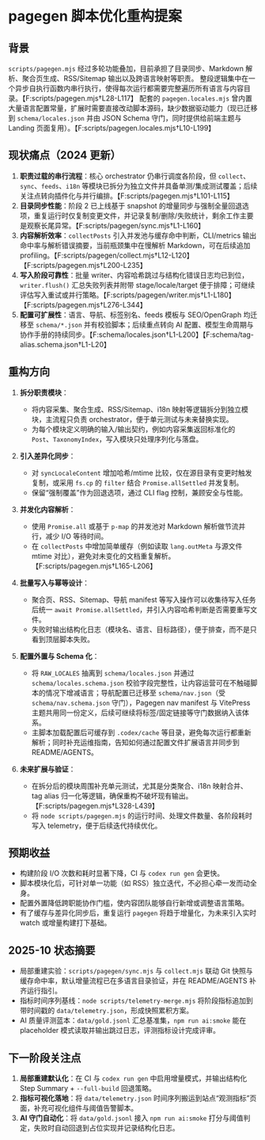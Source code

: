 # pagegen 脚本优化重构提案

## 背景

`scripts/pagegen.mjs` 经过多轮功能叠加，目前承担了目录同步、Markdown 解析、聚合页生成、RSS/Sitemap 输出以及跨语言映射等职责。
整段逻辑集中在一个异步自执行函数内串行执行，使得每次运行都需要完整遍历所有语言与内容目录。【F:scripts/pagegen.mjs†L28-L117】
配套的 `pagegen.locales.mjs` 曾内置大量语言配置常量，扩展时需要直接改动脚本源码，缺少数据驱动能力（现已迁移到 `schema/locales.json` 并由 JSON Schema 守门，同时提供给前端主题与 Landing 页面复用）。【F:scripts/pagegen.locales.mjs†L10-L199】

## 现状痛点（2024 更新）

1. **职责过载的串行流程**：核心 orchestrator 仍串行调度各阶段，但 `collect`、`sync`、`feeds`、`i18n` 等模块已拆分为独立文件并具备单测/集成测试覆盖；后续关注点转向插件化与并行编排。【F:scripts/pagegen.mjs†L101-L115】
2. **目录同步性能**：阶段 2 已上线基于 snapshot 的增量同步与强制全量回退选项，重复运行时仅复制变更文件，并记录复制/删除/失败统计，剩余工作主要是观察长尾异常。【F:scripts/pagegen/sync.mjs†L1-L160】
3. **内容解析效率**：`collectPosts` 引入并发池与缓存命中判断，CLI/metrics 输出命中率与解析错误摘要，当前瓶颈集中在慢解析 Markdown，可在后续追加 profiling。【F:scripts/pagegen/collect.mjs†L12-L120】【F:scripts/pagegen.mjs†L200-L235】
4. **写入阶段可靠性**：批量 writer、内容哈希跳过与结构化错误日志均已到位，`writer.flush()` 汇总失败列表并附带 stage/locale/target 便于排障；可继续评估写入重试或并行策略。【F:scripts/pagegen/writer.mjs†L1-L180】【F:scripts/pagegen.mjs†L276-L344】
5. **配置可扩展性**：语言、导航、标签别名、feeds 模板与 SEO/OpenGraph 均迁移至 `schema/*.json` 并有校验脚本；后续重点转向 AI 配置、模型生命周期与协作手册的持续同步。【F:schema/locales.json†L1-L200】【F:schema/tag-alias.schema.json†L1-L20】

## 重构方向

1. **拆分职责模块**：
   - 将内容采集、聚合生成、RSS/Sitemap、i18n 映射等逻辑拆分到独立模块，主流程只负责 orchestrator，便于单元测试与未来替换实现。
   - 为每个模块定义明确的输入/输出契约，例如内容采集返回标准化的 `Post`、`TaxonomyIndex`，写入模块只处理序列化与落盘。

2. **引入差异化同步**：
   - 对 `syncLocaleContent` 增加哈希/mtime 比较，仅在源目录有变更时触发复制，或采用 `fs.cp` 的 `filter` 结合 `Promise.allSettled` 并发复制。
   - 保留“强制覆盖”作为回退选项，通过 CLI flag 控制，兼顾安全与性能。

3. **并发化内容解析**：
   - 使用 `Promise.all` 或基于 `p-map` 的并发池对 Markdown 解析做节流并行，减少 I/O 等待时间。
   - 在 `collectPosts` 中增加简单缓存（例如读取 `lang.outMeta` 与源文件 mtime 对比），避免对未变化的文档重复解析。【F:scripts/pagegen.mjs†L165-L206】

4. **批量写入与幂等设计**：
   - 聚合页、RSS、Sitemap、导航 manifest 等写入操作可以收集待写入任务后统一 `await Promise.allSettled`，并引入内容哈希判断是否需要重写文件。
   - 失败时输出结构化日志（模块名、语言、目标路径），便于排查，而不是只看到顶层脚本失败。

5. **配置外置与 Schema 化**：
   - 将 `RAW_LOCALES` 抽离到 `schema/locales.json` 并通过 `schema/locales.schema.json` 校验字段完整性，让内容运营可在不触碰脚本的情况下增减语言；导航配置已迁移至 `schema/nav.json`（受 `schema/nav.schema.json` 守门），Pagegen nav manifest 与 VitePress 主题共用同一份定义，后续可继续将标签/固定链接等守门数据纳入该体系。
   - 主脚本加载配置后可缓存到 `.codex/cache` 等目录，避免每次运行都重新解析；同时补充运维指南，告知如何通过配置文件扩展语言并同步到 README/AGENTS。

6. **未来扩展与验证**：
   - 在拆分后的模块周围补充单元测试，尤其是分类聚合、i18n 映射合并、tag alias 归一化等逻辑，确保重构不破坏现有输出。【F:scripts/pagegen.mjs†L328-L439】
   - 将 `node scripts/pagegen.mjs` 的运行时间、处理文件数量、各阶段耗时写入 telemetry，便于后续迭代持续优化。

## 预期收益

- 构建阶段 I/O 次数和耗时显著下降，CI 与 `codex run gen` 会更快。
- 脚本模块化后，可针对单一功能（如 RSS）独立迭代，不必担心牵一发而动全身。
- 配置外置降低跨职能协作门槛，使内容团队能够自行新增或调整语言策略。
- 有了缓存与差异化同步后，重复运行 `pagegen` 将趋于增量化，为未来引入实时 watch 或增量构建打下基础。

## 2025-10 状态摘要

- 局部重建实验：`scripts/pagegen/sync.mjs` 与 `collect.mjs` 联动 Git 快照与缓存命中率，默认增量流程已在多语言目录验证，并在 README/AGENTS 补齐运行指引。
- 指标时间序列基线：`node scripts/telemetry-merge.mjs` 将阶段指标追加到带时间戳的 `data/telemetry.json`，形成快照累积方案。
- AI 质量评测蓝本：`data/gold.jsonl` 汇总基准集，`npm run ai:smoke` 能在 placeholder 模式读取并输出跳过日志，评测指标设计完成评审。

## 下一阶段关注点

1. **局部重建默认化**：在 CI 与 `codex run gen` 中启用增量模式，并输出结构化 Step Summary + `--full-build` 回退策略。
2. **指标可视化落地**：将 `data/telemetry.json` 时间序列搬运到站点“观测指标”页面，补充可视化组件与阈值告警脚本。
3. **AI 守门自动化**：将 `data/gold.jsonl` 接入 `npm run ai:smoke` 打分与阈值判定，失败时自动回退到占位实现并记录结构化日志。
